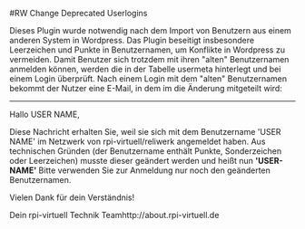 #RW Change Deprecated Userlogins

Dieses Plugin wurde notwendig nach dem Import von Benutzern aus einem anderen System in Wordpress.
Das Plugin beseitigt insbesondere Leerzeichen und Punkte in Benutzernamen, um Konflikte in Wordpress zu vermeiden. 
Damit Benutzer sich trotzdem mit ihren "alten" Benutzernamen anmelden können, werden die in der Tabelle usermeta hinterlegt und bei einem Login überprüft.
Nach einem Login mit dem "alten" Benutzernamen bekommt der Nutzer eine E-Mail, in dem im die Änderung mitgeteilt wird:

---

  Hallo USER NAME,
  
  
  Diese Nachricht erhalten Sie, weil sie sich mit dem Benutzername 'USER NAME' im Netzwerk von rpi-virtuell/reliwerk angemeldet haben.
  Aus technischen Gründen (der Benutzername enthält Punkte, Sonderzeichen oder Leerzeichen) musste dieser geändert werden und heißt nun **'USER-NAME'** Bitte verwenden Sie zur Anmeldung nur noch den geänderten Benutzernamen.
  
  Vielen Dank für dein Verständnis!
  
  Dein rpi-virtuell Technik Teamhttp://about.rpi-virtuell.de 
